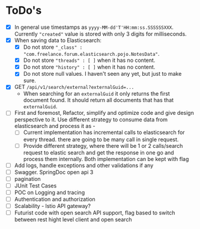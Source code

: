 # ToDo's

- [x] In general use timestamps as `yyyy-MM-dd'T'HH:mm:ss.SSSSSSXXX`. Currently `"created"` value is stored with only 3 digits for milliseconds.
- [x] When saving data to Elasticsearch:
  - [x] Do not store `"_class" : "com.freelance.forum.elasticsearch.pojo.NotesData"`.
  - [x] Do not store `"threads" : [ ]` when it has no content.
  - [x] Do not store `"history" : [ ]` when it has no content.
  - [x] Do not store null values. I haven't seen any yet, but just to make sure.
- [x] GET `/api/v1/search/external?externalGuid=...`
  - When searching for an `externalGuid` it only returns the first document found. It should return all documents that has that `externalGuid`.
- [ ] First and foremost, Refactor, simplify and optimize code and give design perspective to it. Use different strategy to consume data from elasticsearch and process it as -
  - [ ] Current implementation has incremental calls to elasticsearch for every thread. there are going to be many call in single request.
  - [ ] Provide different strategy, where there will be 1 or 2 calls/search request to elastic search and get the response in one go and process them
    internally. Both implementation can be kept with flag
- [ ] Add logs, handle exceptions and other validations if any
- [ ] Swagger. SpringDoc open api 3
- [ ] pagination
- [ ] JUnit Test Cases
- [ ] POC on Logging and tracing
- [ ] Authentication and authorization
- [ ] Scalability - lstio API gateway?
- [ ] Futurist code with open search API support, flag based to switch between rest hight level client and open search